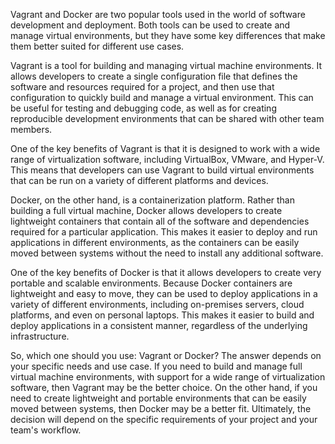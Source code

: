 Vagrant and Docker are two popular tools used in the world of software development and deployment. Both tools can be used to create and manage virtual environments, but they have some key differences that make them better suited for different use cases.

Vagrant is a tool for building and managing virtual machine environments. It allows developers to create a single configuration file that defines the software and resources required for a project, and then use that configuration to quickly build and manage a virtual environment. This can be useful for testing and debugging code, as well as for creating reproducible development environments that can be shared with other team members.

One of the key benefits of Vagrant is that it is designed to work with a wide range of virtualization software, including VirtualBox, VMware, and Hyper-V. This means that developers can use Vagrant to build virtual environments that can be run on a variety of different platforms and devices.

Docker, on the other hand, is a containerization platform. Rather than building a full virtual machine, Docker allows developers to create lightweight containers that contain all of the software and dependencies required for a particular application. This makes it easier to deploy and run applications in different environments, as the containers can be easily moved between systems without the need to install any additional software.

One of the key benefits of Docker is that it allows developers to create very portable and scalable environments. Because Docker containers are lightweight and easy to move, they can be used to deploy applications in a variety of different environments, including on-premises servers, cloud platforms, and even on personal laptops. This makes it easier to build and deploy applications in a consistent manner, regardless of the underlying infrastructure.

So, which one should you use: Vagrant or Docker? The answer depends on your specific needs and use case. If you need to build and manage full virtual machine environments, with support for a wide range of virtualization software, then Vagrant may be the better choice. On the other hand, if you need to create lightweight and portable environments that can be easily moved between systems, then Docker may be a better fit. Ultimately, the decision will depend on the specific requirements of your project and your team's workflow.